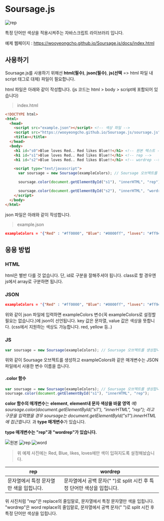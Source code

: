 # Soursage.js
![rep](https://drive.google.com/uc?export=download&id=1xzXfsAatuFO_UITgFP27pKvdFCbMmod5 "rep")

특정 단어만 색상을 적용시켜주는 자바스크립트 라이브러리 입니다.

예제 웹페이지 : <https://wooyeongcho.github.io/Soursage.js/docs/index.html>


## 사용하기
Soursage.js를 사용하기 위해선 **html(필수)**, **json(필수)**, **js(선택** => html 파일 내 script 태그로 대체) 파일이 필요합니다.

html 파일은 아래와 같이 작성합니다. (js 코드는 html > body > script에 포함되어 있습니다)
>index.html
```html
<!DOCTYPE html>
<html>
  <head>
    <script src="example.json"></script> <!-- 색상 파일 -->
    <script src="https://wooyeongcho.github.io/Soursage.js/soursage.js" charset="utf-8"></script> <!-- Soursage.js를 불러옵니다. -->
    <title></title>
  </head>
  <body>
    <h1 id="s0">Blue loves Red.. Red likes Blue!!</h1> <!-- 원본 텍스트 -->
    <h1 id="s1">Blue loves Red.. Red likes Blue!!</h1> <!-- rep -->
    <h1 id="s2">Blue loves Red.. Red likes Blue!!</h1> <!-- wordrep -->

    <script type="text/javascript">
      var soursage = new Soursage(exampleColors); // Soursage 오브젝트를 생성합니다.

      soursage.color(document.getElementById("s1"), "innerHTML", "rep"); // s1 엘리먼트에 특정 단어마다 example.json에서 가져온 색을 입힙니다. rep 방식.

      soursage.color(document.getElementById("s2"), "innerHTML", "wordrep"); // s1 엘리먼트에 특정 단어마다 example.json에서 가져온 색을 입힙니다. wordrep 방식.
    </script>
  </body>
</html>
```

json 파일은 아래와 같이 작성합니다.
>example.json
```json
exampleColors = '{"Red" : "#ff0000", "Blue": "#0000ff", "loves": "#ff9400", "likes": "#ff9400"}'
```

## 응용 방법
### HTML
html은 별반 다를 것 없습니다. 단, id로 구분을 잘해주셔야 됩니다. class로 할 경우엔 js에서 array로 구분하면 됩니다.

### JSON
```json
exampleColors = '{"Red" : "#ff0000", "Blue": "#0000ff", "loves": "#ff9400", "likes": "#ff9400"}'
```
위와 같이 json 파일에 입력하면 exampleColors 변수(꼭 exampleColors로 설정할 필요는 없습니다.)에 json이 선언됩니다.
key 값은 문자열, value 값은 색상을 뜻합니다. (css에서 지원하는 색상도 가능합니다. red, yellow 등..)

### JS
```js
var soursage = new Soursage(exampleColors); // Soursage 오브젝트를 생성합니다.
```
위와 같이 Soursage 오브젝트를 생성하고 exampleColors와 같은 매개변수는 JSON 파일에서 사용한 변수 이름을 씁니다.

#### .color 함수
```js
var soursage = new Soursage(exampleColors); // Soursage 오브젝트를 생성합니다.
soursage.color(document.getElementById("s1"), "innerHTML", "rep");
```
**color 함수의 매개변수**는 **element**, **element내 문자 색상을 바꿀 영역** _예) soursage.color(document.getElementById("s1"), "innerHTML", "rep"); 라고 구문을 입력했을 경우 soursage는 document.getElementById("s1").innerHTML에 접근합니다._ 과 **type 매개변수**가 있습니다.

**type 매개변수는 "rep"과 "wordrep"가 있습니다.**

![원본](https://drive.google.com/uc?export=download&id=1haJtOmQtu80wZWPO_EYdytBKWFwy-hjj "원본")
![rep](https://drive.google.com/uc?export=download&id=1xzXfsAatuFO_UITgFP27pKvdFCbMmod5 "rep")
![word](https://drive.google.com/uc?export=download&id=19QNc7X6RAWGrFQdmE1LGkgs05zcwVGZd "wordrep")
>위 예제 사진에는 Red, Blue, likes, loves에만 색이 입혀지도록 설정해놨습니다.

rep | wordrep
------------ | -------------
문자열에서 특정 문자열만 색을 입힙니다. | 문자열에서 공백 문자(" ")로 split 시킨 후 특정 단어만 색상을 입힙니다.

위 사진처럼 "rep"은 replace의 줄임말로, 문자열에서 특정 문자열만 색을 입힙니다.
"wordrep"은 word replace의 줄임말로, 문자열에서 공백 문자(" ")로 split 시킨 후 특정 단어만 색상을 입힙니다.

